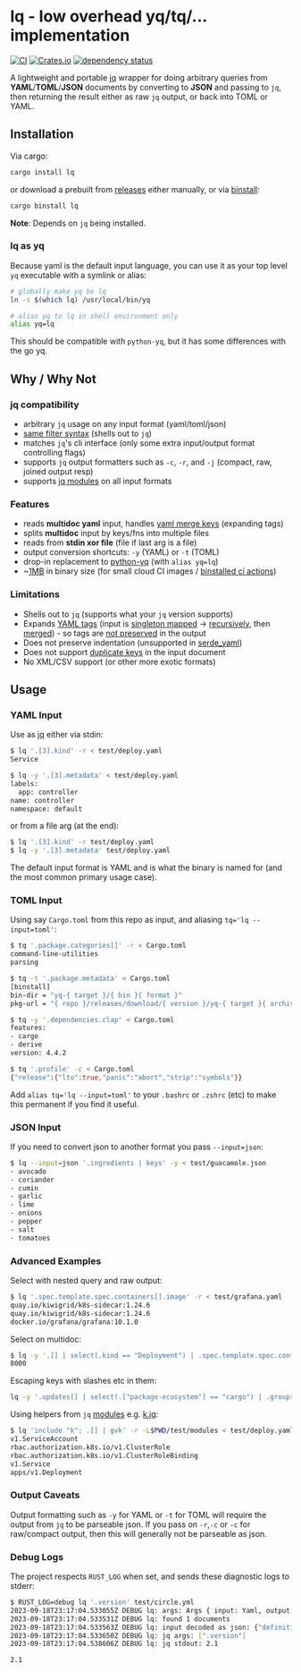 # lq - low overhead yq/tq/... implementation
[![CI](https://github.com/clux/lq/actions/workflows/release.yml/badge.svg)](https://github.com/clux/lq/actions/workflows/release.yml)
[![Crates.io](https://img.shields.io/crates/v/lq.svg)](https://crates.io/crates/lq)
[![dependency status](https://deps.rs/repo/github/clux/lq/status.svg)](https://deps.rs/repo/github/clux/lq)

A lightweight and portable [jq](https://jqlang.github.io/jq/) wrapper for doing arbitrary queries from **YAML**/**TOML**/**JSON** documents by converting to **JSON** and passing to `jq`, then returning the result either as raw `jq` output, or back into TOML or YAML.

## Installation

Via cargo:

```sh
cargo install lq
```

or download a prebuilt from [releases](https://github.com/clux/lq/releases) either manually, or via [binstall](https://github.com/cargo-bins/cargo-binstall):

```sh
cargo binstall lq
```

**Note**: Depends on `jq` being installed.

### lq as yq

Because yaml is the default input language, you can use it as your top level `yq` executable with a symlink or alias:

```sh
# globally make yq be lq
ln -s $(which lq) /usr/local/bin/yq

# alias yq to lq in shell environment only
alias yq=lq
```

This should be compatible with `python-yq`, but it has some differences with the go yq.

## Why / Why Not

### jq compatibility

- arbitrary `jq` usage on any input format (yaml/toml/json)
- [same filter syntax](https://jqlang.github.io/jq/manual/#basic-filters) (shells out to `jq`)
- matches `jq`'s cli interface (only some extra input/output format controlling flags)
- supports `jq` output formatters such as `-c`, `-r`, and `-j` (compact, raw, joined output resp)
- supports [jq modules](https://jqlang.github.io/jq/manual/#modules) on all input formats

### Features

- reads __multidoc yaml__ input, handles [yaml merge keys](https://yaml.org/type/merge.html) (expanding tags)
- splits __multidoc__ input by keys/fns into multiple files
- reads from __stdin xor file__ (file if last arg is a file)
- output conversion shortcuts: `-y` (YAML) or `-t` (TOML)
- drop-in replacement to [python-yq](https://kislyuk.github.io/yq/) (with `alias yq=lq`)
- ~[1MB](https://github.com/clux/lq/releases/latest) in binary size (for small cloud CI images / [binstalled ci actions](https://github.com/cargo-bins/cargo-binstall#faq))

### Limitations

- Shells out to `jq` (supports what your `jq` version supports)
- Expands [YAML tags](https://yaml.org/spec/1.2-old/spec.html#id2764295) (input is [singleton mapped](https://docs.rs/serde_yaml/latest/serde_yaml/with/singleton_map/index.html) -> [recursively](https://docs.rs/serde_yaml/latest/serde_yaml/with/singleton_map_recursive/index.html), then [merged](https://docs.rs/serde_yaml/latest/serde_yaml/value/enum.Value.html#method.apply_merge)) - so tags are [not preserved](https://github.com/clux/lq/issues/12) in the output
- Does not preserve indentation (unsupported in [serde_yaml](https://github.com/dtolnay/serde-yaml/issues/337))
- Does not support [duplicate keys](https://github.com/clux/lq/issues/14) in the input document
- No XML/CSV support (or other more exotic formats)

## Usage

### YAML Input

Use as [jq](https://jqlang.github.io/jq/tutorial/) either via stdin:

```sh
$ lq '.[3].kind' -r < test/deploy.yaml
Service

$ lq -y '.[3].metadata' < test/deploy.yaml
labels:
  app: controller
name: controller
namespace: default
```

or from a file arg (at the end):

```sh
$ lq '.[3].kind' -r test/deploy.yaml
$ lq -y '.[3].metadata' test/deploy.yaml
```

The default input format is YAML and is what the binary is named for (and the most common primary usage case).


### TOML Input

Using say `Cargo.toml` from this repo as input, and aliasing `tq='lq --input=toml'`:

```sh
$ tq '.package.categories[]' -r < Cargo.toml
command-line-utilities
parsing

$ tq -t '.package.metadata' < Cargo.toml
[binstall]
bin-dir = "yq-{ target }/{ bin }{ format }"
pkg-url = "{ repo }/releases/download/{ version }/yq-{ target }{ archive-suffix }"

$ tq -y '.dependencies.clap' < Cargo.toml
features:
- cargo
- derive
version: 4.4.2

$ tq '.profile' -c < Cargo.toml
{"release":{"lto":true,"panic":"abort","strip":"symbols"}}
```

Add `alias tq='lq --input=toml'` to your `.bashrc` or `.zshrc` (etc) to make this permanent if you find it useful.

### JSON Input

If you need to convert json to another format you pass `--input=json`:

```sh
$ lq --input=json '.ingredients | keys' -y < test/guacamole.json
- avocado
- coriander
- cumin
- garlic
- lime
- onions
- pepper
- salt
- tomatoes
```

### Advanced Examples
Select with nested query and raw output:

```sh
$ lq '.spec.template.spec.containers[].image' -r < test/grafana.yaml
quay.io/kiwigrid/k8s-sidecar:1.24.6
quay.io/kiwigrid/k8s-sidecar:1.24.6
docker.io/grafana/grafana:10.1.0
```

Select on multidoc:

```sh
$ lq -y '.[] | select(.kind == "Deployment") | .spec.template.spec.containers[0].ports[0].containerPort' test/deploy.yaml
8000
```

Escaping keys with slashes etc in them:

```sh
lq -y '.updates[] | select(.["package-ecosystem"] == "cargo") | .groups' .github/dependabot.yml
```

Using helpers from `jq` [modules](https://jqlang.github.io/jq/manual/#modules) e.g. [k.jq](https://github.com/clux/lq/blob/main/test/modules/k.jq):

```sh
$ lq 'include "k"; .[] | gvk' -r -L$PWD/test/modules < test/deploy.yaml
v1.ServiceAccount
rbac.authorization.k8s.io/v1.ClusterRole
rbac.authorization.k8s.io/v1.ClusterRoleBinding
v1.Service
apps/v1.Deployment
```

### Output Caveats

Output formatting such as `-y` for YAML or `-t` for TOML will require the output from `jq` to be parseable json.
If you pass on `-r`,`-c` or `-c` for raw/compact output, then this will generally not be parseable as json.

### Debug Logs

The project respects `RUST_LOG` when set, and sends these diagnostic logs to stderr:

```sh
$ RUST_LOG=debug lq '.version' test/circle.yml
2023-09-18T23:17:04.533055Z DEBUG lq: args: Args { input: Yaml, output: Jq, yaml_output: false, toml_output: false, in_place: false, jq_query: ".version", file: Some("test/circle.yml"), compact_output: false, raw_output: false, join_output: false, modules: None }
2023-09-18T23:17:04.533531Z DEBUG lq: found 1 documents
2023-09-18T23:17:04.533563Z DEBUG lq: input decoded as json: {"definitions":{"filters":{"on_every_commit":{"tags":{"only":"/.*/"}},"on_tag":{"branches":{"ignore":"/.*/"},"tags":{"only":"/v[0-9]+(\\.[0-9]+)*/"}}},"steps":[{"step":{"command":"chmod a+w . && cargo build --release","name":"Build binary"}},{"step":{"command":"rustc --version; cargo --version; rustup --version","name":"Version information"}}]},"jobs":{"build":{"docker":[{"image":"clux/muslrust:stable"}],"environment":{"IMAGE_NAME":"lq"},"resource_class":"xlarge","steps":["checkout",{"run":{"command":"rustc --version; cargo --version; rustup --version","name":"Version information"}},{"run":{"command":"chmod a+w . && cargo build --release","name":"Build binary"}},{"run":"echo versions"}]},"release":{"docker":[{"image":"clux/muslrust:stable"}],"resource_class":"xlarge","steps":["checkout",{"run":{"command":"rustc --version; cargo --version; rustup --version","name":"Version information"}},{"run":{"command":"chmod a+w . && cargo build --release","name":"Build binary"}},{"upload":{"arch":"x86_64-unknown-linux-musl","binary_name":"${IMAGE_NAME}","source":"target/x86_64-unknown-linux-musl/release/${IMAGE_NAME}","version":"${CIRCLE_TAG}"}}]}},"version":2.1,"workflows":{"my_flow":{"jobs":[{"build":{"filters":{"tags":{"only":"/.*/"}}}},{"release":{"filters":{"branches":{"ignore":"/.*/"},"tags":{"only":"/v[0-9]+(\\.[0-9]+)*/"}}}}]},"version":2}}
2023-09-18T23:17:04.533650Z DEBUG lq: jq args: [".version"]
2023-09-18T23:17:04.538606Z DEBUG lq: jq stdout: 2.1

2.1
```
